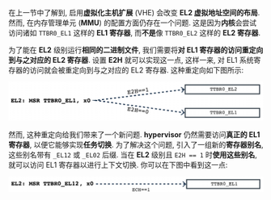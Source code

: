 
在上一节中了解到, 启用**虚拟化主机扩展** (VHE) 会改变 **EL2 虚拟地址空间的布局**. 然而, 在内存管理单元 (**MMU**) 的配置方面仍存在一个问题. 这是因为**内核**会尝试访问诸如 `TTBR0_EL1` 这样的 **EL1 寄存器**, 而**不是**像 `TTBR0_EL2` 这样的 **EL2 寄存器**.

为了能在 **EL2** 级别运行**相同的二进制文件**, 我们需要将**对 EL1 寄存器的访问重定向到与之对应的 EL2 寄存器**. 设置 **E2H** 就可以实现这一点, 这样一来, 对 EL1 系统寄存器的访问就会被重定向到与之对应的 EL2 寄存器. 这种重定向如下图所示:

<div align='center'>
<img src="./images/2025-02-22-12-24-05.png"/>
</div>

然而, 这种重定向给我们带来了一个新问题. **hypervisor** 仍然需要访问**真正的 EL1 寄存器**, 以便它能够实现**任务切换**. 为了解决这个问题, 引入了一组新的**寄存器别名**, 这些别名带有 `_EL12` 或 `_EL02` 后缀. 当在 **EL2** 级别且 `E2H == 1` 时**使用这些别名**, 就可以访问 EL1 寄存器以进行上下文切换. 你可以在下图中看到这一点:

<div align='center'>
<img src="./images/2025-02-22-12-24-23.png"/>
</div>
